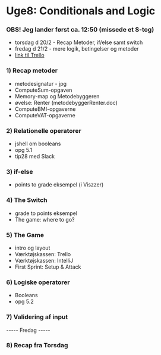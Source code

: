 # Uge8: Conditionals and Logic
### OBS! Jeg lander først ca. 12:50 (missede et S-tog)
 
 - torsdag d 20/2 - Recap Metoder, if/else samt switch
 - fredag d 21/2 - mere logik, betingelser og metoder
  - [link til Trello](https://trello.com/invite/b/zI16RBJR/04dab8bbcd00a071d6ec7cca9ab41eab/javagamedev)


### 1) Recap metoder
- metodesignatur - jpg
- ComputeSum-opgaven
- Memory-map og Metodebyggeren
- øvelse: Renter (metodebyggerRenter.doc)
- ComputeBMI-opgaverne
- ComputeVAT-opgaverne

### 2) Relationelle operatorer
- jshell om booleans
- opg 5.1
- tip28 med Slack

### 3) if-else
- points to grade eksempel (i Viszzer)

### 4) The Switch
- grade to points eksempel 
- The game: where to go?

### 5) The Game
- intro og layout
- Værktøjskassen: Trello 
- Værktøjskassen: IntelliJ 
- First Sprint: Setup & Attack

### 6) Logiske operatorer
- Booleans
- opg 5.2

### 7) Validering af input

----- Fredag -----

### 8) Recap fra Torsdag

